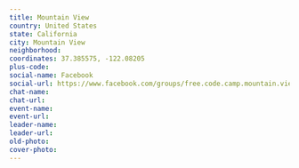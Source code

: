 ```yaml
---
title: Mountain View
country: United States
state: California
city: Mountain View
neighborhood: 
coordinates: 37.385575, -122.08205
plus-code:
social-name: Facebook
social-url: https://www.facebook.com/groups/free.code.camp.mountain.view
chat-name:
chat-url:
event-name:
event-url:
leader-name:
leader-url:
old-photo: 
cover-photo:
---
```

